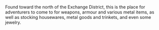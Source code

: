 Found toward the north of the Exchange District, this is the place for adventurers to come to for weapons, armour and various metal items, as well as stocking housewares, metal goods and trinkets, and even some jewelry.
